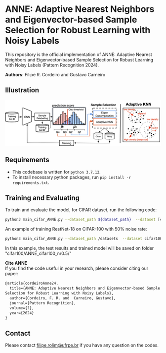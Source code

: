 # ANNE: Adaptive Nearest Neighbors and Eigenvector-based Sample Selection for Robust Learning with Noisy Labels
This repository is the official implementation of ANNE: Adaptive Nearest Neighbors and Eigenvector-based Sample Selection for Robust Learning with Noisy Labels (Pattern Recognition 2024).

<b>Authors</b>: Filipe R. Cordeiro and Gustavo Carneiro


## Illustration
![ANNE](img/method.png)





## Requirements
- This codebase is written for `python 3.7.12`.
- To install necessary python packages, run `pip install -r requirements.txt`.

## Training and Evaluating

To train and evaluate the model, for CIFAR dataset, run the following code:

```bash 
python3 main_cifar_ANNE.py --dataset_path ${dataset_path}  --dataset [cifar10|cifar100] --noise_ratio ${noise_rate} --gpuid 0 --exp-name ${exp_name}  --gamma_r ${gamma_r}  --gamma_e ${gamma_e}  --epochs ${epochs}  --warmup ${warmup}
```

An example of training RestNet-18 on CIFAR-100 with 50% noise rate:

```bash
python3 main_cifar_ANNE.py --dataset_path /datasets  --dataset cifar100 --noise_ratio 0.5  --gpuid 0 --exp-name ANNE_cifar100_nr0.5  --gamma_r 0.5  --gamma_e 0.1  --epochs 300  --warmup 0
````

In this example, the test results and trained model will be saved on folder "cifar100/ANNE_cifar100_nr0.5/"

<b>Cite ANNE</b>\
If you find the code useful in your research, please consider citing our paper:

```
@article{cordeiroAnne24,
  title={ANNE: Adaptive Nearest Neighbors and Eigenvector-based Sample Selection for Robust Learning with Noisy Labels},
  author={Cordeiro, F. R. and  Carneiro, Gustavo},
  journal={Pattern Recognition},
  volume={?},
  year={2024}
}
```
## Contact
Please contact filipe.rolim@ufrpe.br if you have any question on the codes.